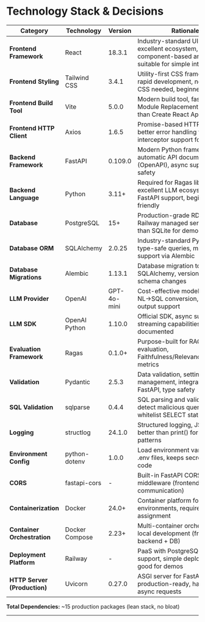 # Technology Stack & Decisions

| Category | Technology | Version | Rationale |
|----------|-----------|---------|-----------|
| **Frontend Framework** | React | 18.3.1 | Industry-standard UI library, excellent ecosystem, component-based architecture suitable for simple interfaces |
| **Frontend Styling** | Tailwind CSS | 3.4.1 | Utility-first CSS framework, rapid development, no custom CSS needed, beginner-friendly |
| **Frontend Build Tool** | Vite | 5.0.0 | Modern build tool, fast HMR (Hot Module Replacement), better DX than Create React App |
| **Frontend HTTP Client** | Axios | 1.6.5 | Promise-based HTTP client, better error handling than fetch, interceptor support for logging |
| **Backend Framework** | FastAPI | 0.109.0 | Modern Python framework, automatic API documentation (OpenAPI), async support, type safety |
| **Backend Language** | Python | 3.11+ | Required for Ragas library, excellent LLM ecosystem, FastAPI support, beginner-friendly |
| **Database** | PostgreSQL | 15+ | Production-grade RDBMS, Railway managed service, better than SQLite for demo credibility |
| **Database ORM** | SQLAlchemy | 2.0.25 | Industry-standard Python ORM, type-safe queries, migration support via Alembic |
| **Database Migrations** | Alembic | 1.13.1 | Database migration tool for SQLAlchemy, version control for schema changes |
| **LLM Provider** | OpenAI | GPT-4o-mini | Cost-effective model, reliable NL→SQL conversion, structured output support |
| **LLM SDK** | OpenAI Python | 1.10.0 | Official SDK, async support, streaming capabilities, well-documented |
| **Evaluation Framework** | Ragas | 0.1.0+ | Purpose-built for RAG/LLM evaluation, Faithfulness/Relevance/Precision metrics |
| **Validation** | Pydantic | 2.5.3 | Data validation, settings management, integrates with FastAPI, type safety |
| **SQL Validation** | sqlparse | 0.4.4 | SQL parsing and validation, detect malicious queries, whitelist SELECT statements |
| **Logging** | structlog | 24.1.0 | Structured logging, JSON output, better than print() for production patterns |
| **Environment Config** | python-dotenv | 1.0.0 | Load environment variables from .env files, keeps secrets out of code |
| **CORS** | fastapi-cors | - | Built-in FastAPI CORS middleware (frontend-backend communication) |
| **Containerization** | Docker | 24.0+ | Container platform for consistent environments, required by assignment |
| **Container Orchestration** | Docker Compose | 2.23+ | Multi-container orchestration for local development (frontend + backend + DB) |
| **Deployment Platform** | Railway | - | PaaS with PostgreSQL, Docker support, simple deployment, good for demos |
| **HTTP Server (Production)** | Uvicorn | 0.27.0 | ASGI server for FastAPI, production-ready, handles async requests |

**Total Dependencies:** ~15 production packages (lean stack, no bloat)

---
